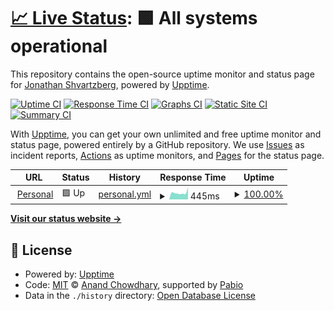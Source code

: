 # [📈 Live Status](https://shvartj.github.io/upptime): <!--live status--> **🟩 All systems operational**

This repository contains the open-source uptime monitor and status page for [Jonathan Shvartzberg](https://shvartj.github.io/upptime), powered by [Upptime](https://github.com/upptime/upptime).

[![Uptime CI](https://github.com/shvartj/upptime/workflows/Uptime%20CI/badge.svg)](https://github.com/shvartj/upptime/actions?query=workflow%3A%22Uptime+CI%22)
[![Response Time CI](https://github.com/shvartj/upptime/workflows/Response%20Time%20CI/badge.svg)](https://github.com/shvartj/upptime/actions?query=workflow%3A%22Response+Time+CI%22)
[![Graphs CI](https://github.com/shvartj/upptime/workflows/Graphs%20CI/badge.svg)](https://github.com/shvartj/upptime/actions?query=workflow%3A%22Graphs+CI%22)
[![Static Site CI](https://github.com/shvartj/upptime/workflows/Static%20Site%20CI/badge.svg)](https://github.com/shvartj/upptime/actions?query=workflow%3A%22Static+Site+CI%22)
[![Summary CI](https://github.com/shvartj/upptime/workflows/Summary%20CI/badge.svg)](https://github.com/shvartj/upptime/actions?query=workflow%3A%22Summary+CI%22)

With [Upptime](https://upptime.js.org), you can get your own unlimited and free uptime monitor and status page, powered entirely by a GitHub repository. We use [Issues](https://github.com/shvartj/upptime/issues) as incident reports, [Actions](https://github.com/shvartj/upptime/actions) as uptime monitors, and [Pages](https://shvartj.github.io/upptime) for the status page.

<!--start: status pages-->
<!-- This summary is generated by Upptime (https://github.com/upptime/upptime) -->
<!-- Do not edit this manually, your changes will be overwritten -->
<!-- prettier-ignore -->
| URL | Status | History | Response Time | Uptime |
| --- | ------ | ------- | ------------- | ------ |
| <img alt="" src="https://icons.duckduckgo.com/ip3/www.shvartzberg.com.ico" height="13"> [Personal](https://www.shvartzberg.com) | 🟩 Up | [personal.yml](https://github.com/shvartj/upptime/commits/HEAD/history/personal.yml) | <details><summary><img alt="Response time graph" src="./graphs/personal/response-time-week.png" height="20"> 445ms</summary><br><a href="https://shvartj.github.io/upptime/history/personal"><img alt="Response time 476" src="https://img.shields.io/endpoint?url=https%3A%2F%2Fraw.githubusercontent.com%2Fshvartj%2Fupptime%2FHEAD%2Fapi%2Fpersonal%2Fresponse-time.json"></a><br><a href="https://shvartj.github.io/upptime/history/personal"><img alt="24-hour response time 326" src="https://img.shields.io/endpoint?url=https%3A%2F%2Fraw.githubusercontent.com%2Fshvartj%2Fupptime%2FHEAD%2Fapi%2Fpersonal%2Fresponse-time-day.json"></a><br><a href="https://shvartj.github.io/upptime/history/personal"><img alt="7-day response time 445" src="https://img.shields.io/endpoint?url=https%3A%2F%2Fraw.githubusercontent.com%2Fshvartj%2Fupptime%2FHEAD%2Fapi%2Fpersonal%2Fresponse-time-week.json"></a><br><a href="https://shvartj.github.io/upptime/history/personal"><img alt="30-day response time 495" src="https://img.shields.io/endpoint?url=https%3A%2F%2Fraw.githubusercontent.com%2Fshvartj%2Fupptime%2FHEAD%2Fapi%2Fpersonal%2Fresponse-time-month.json"></a><br><a href="https://shvartj.github.io/upptime/history/personal"><img alt="1-year response time 476" src="https://img.shields.io/endpoint?url=https%3A%2F%2Fraw.githubusercontent.com%2Fshvartj%2Fupptime%2FHEAD%2Fapi%2Fpersonal%2Fresponse-time-year.json"></a></details> | <details><summary><a href="https://shvartj.github.io/upptime/history/personal">100.00%</a></summary><a href="https://shvartj.github.io/upptime/history/personal"><img alt="All-time uptime 99.02%" src="https://img.shields.io/endpoint?url=https%3A%2F%2Fraw.githubusercontent.com%2Fshvartj%2Fupptime%2FHEAD%2Fapi%2Fpersonal%2Fuptime.json"></a><br><a href="https://shvartj.github.io/upptime/history/personal"><img alt="24-hour uptime 100.00%" src="https://img.shields.io/endpoint?url=https%3A%2F%2Fraw.githubusercontent.com%2Fshvartj%2Fupptime%2FHEAD%2Fapi%2Fpersonal%2Fuptime-day.json"></a><br><a href="https://shvartj.github.io/upptime/history/personal"><img alt="7-day uptime 100.00%" src="https://img.shields.io/endpoint?url=https%3A%2F%2Fraw.githubusercontent.com%2Fshvartj%2Fupptime%2FHEAD%2Fapi%2Fpersonal%2Fuptime-week.json"></a><br><a href="https://shvartj.github.io/upptime/history/personal"><img alt="30-day uptime 99.96%" src="https://img.shields.io/endpoint?url=https%3A%2F%2Fraw.githubusercontent.com%2Fshvartj%2Fupptime%2FHEAD%2Fapi%2Fpersonal%2Fuptime-month.json"></a><br><a href="https://shvartj.github.io/upptime/history/personal"><img alt="1-year uptime 99.02%" src="https://img.shields.io/endpoint?url=https%3A%2F%2Fraw.githubusercontent.com%2Fshvartj%2Fupptime%2FHEAD%2Fapi%2Fpersonal%2Fuptime-year.json"></a></details>

<!--end: status pages-->

[**Visit our status website →**](https://shvartj.github.io/upptime)

## 📄 License

- Powered by: [Upptime](https://github.com/upptime/upptime)
- Code: [MIT](./LICENSE) © [Anand Chowdhary](https://anandchowdhary.com), supported by [Pabio](https://pabio.com)
- Data in the `./history` directory: [Open Database License](https://opendatacommons.org/licenses/odbl/1-0/)
